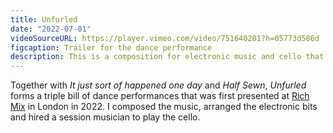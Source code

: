 ```yaml
---
title: Unfurled
date: "2022-07-01"
videoSourceURL: https://player.vimeo.com/video/751640201?h=05773d586d
figcaption: Trailer for the dance performance
description: This is a composition for electronic music and cello that I created for a dance performance. It is the third piece in a series of collaborations with choreographer Sarah Poekert.
---
```


Together with *It just sort of happened one day* and *Half Sewn*, *Unfurled* forms a triple bill of dance performances that was first presented at <a rel="noopener noreferrer" target="_blank" href="https://richmix.org.uk/events/thrive-dance-triple-bill/">Rich Mix</a> in London in 2022. I composed the music, arranged the electronic bits and hired a session musician to play the cello.